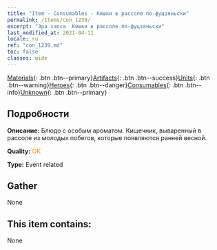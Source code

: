 ```yaml
---
title: "Item - Consumables - Кишки в рассоле по-фуцзяньски"
permalink: /Items/con_1239/
excerpt: "Эра хаоса  Кишки в рассоле по-фуцзяньски"
last_modified_at: 2021-04-11
locale: ru
ref: "con_1239.md"
toc: false
classes: wide
---
```

 [Materials](/ru/Items/){: .btn .btn--primary}[Artifacts](/ru/Items/Artifacts/){: .btn .btn--success}[Units](/ru/Items/Units/){: .btn .btn--warning}[Heroes](/ru/Items/Heroes/){: .btn .btn--danger}[Consumables](/ru/Items/Consumables/){: .btn .btn--info}[Unknown](/ru/Items/Unknown/){: .btn .btn--primary}

## Подробности
 **Описание:** Блюдо с особым ароматом. Кишечник, вываренный в рассоле из молодых побегов, которые появляются ранней весной.

 **Quality:** <span style="color: #FF8C00">OK</span>

 **Type:** Event related

## Gather

  None

## This item contains:

  None

